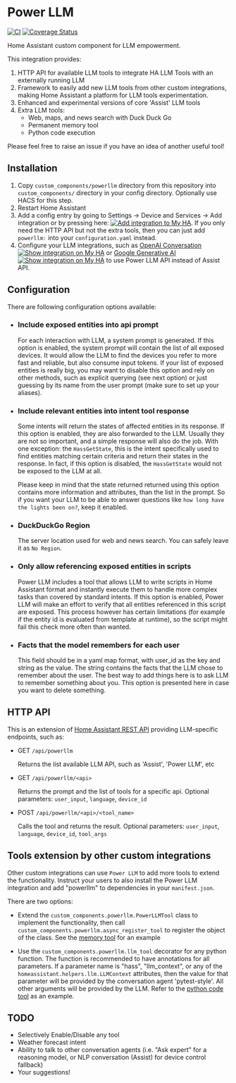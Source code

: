 # Power LLM
[![CI](https://github.com/Shulyaka/powerllm/actions/workflows/powerllm.yml/badge.svg?branch=master)](https://github.com/Shulyaka/powerllm/actions/workflows/powerllm.yml)
[![Coverage Status](https://coveralls.io/repos/github/Shulyaka/powerllm/badge.svg?branch=master)](https://coveralls.io/github/Shulyaka/powerllm?branch=master)

Home Assistant custom component for LLM empowerment.

This integration provides:

1. HTTP API for available LLM tools to integrate HA LLM Tools with an externally running LLM
2. Framework to easily add new LLM tools from other custom integrations, making Home Assistant a platform for LLM tools experimentation.
3. Enhanced and experimental versions of core 'Assist' LLM tools
4. Extra LLM tools:
   * Web, maps, and news search with Duck Duck Go
   * Permanent memory tool
   * Python code execution

Please feel free to raise an issue if you have an idea of another useful tool!

## Installation

1. Copy `custom_components/powerllm` directory from this repository into `custom_components/` directory in your config directory. Optionally use HACS for this step.
2. Restart Home Assistant
3. Add a config entry by going to Settings -> Device and Services -> Add integration or by pressing here: [![Add integration to My HA](https://my.home-assistant.io/badges/config_flow_start.svg)](https://my.home-assistant.io/redirect/config_flow_start/?domain=powerllm). If you only need the HTTP API but not the extra tools, then you can just add `powerllm:` into your `configuration.yaml` instead.
4. Configure your LLM integrations, such as [OpenAI Conversation](https://www.home-assistant.io/integrations/openai_conversation/) [![Show integration on My HA](https://my.home-assistant.io/badges/integration.svg)](https://my.home-assistant.io/redirect/integration/?domain=openai_conversation) or [Google Generative AI](https://www.home-assistant.io/integrations/google_generative_ai_conversation/) [![Show integration on My HA](https://my.home-assistant.io/badges/integration.svg)](https://my.home-assistant.io/redirect/integration/?domain=google_generative_ai_conversation) to use Power LLM API instead of Assist API.

## Configuration

There are following configuration options available:

* ### Include exposed entities into api prompt
  For each interaction with LLM, a system prompt is generated. If this option is enabled, the system prompt will contain the list of all exposed devices. It would allow the LLM to find the devices you refer to more fast and reliable, but also consume input tokens. If your list of exposed entities is really big, you may want to disable this option and rely on other methods, such as explicit querying (see next option) or just guessing by its name from the user prompt (make sure to set up your aliases).

* ### Include relevant entities into intent tool response
  Some intents will return the states of affected entities in its response. If this option is enabled, they are also forwarded to the LLM. Usually they are not so important, and a simple response will also do the job. With one exception: the `HassGetState`, this is the intent specifically used to find entities matching certain criteria and return their states in the response. In fact, if this option is disabled, the `HassGetState` would not be exposed to the LLM at all.

  Please keep in mind that the state returned returned using this option contains more information and attributes, than the list in the prompt. So if you want your LLM to be able to answer questions like `how long have the lights been on?`, keep it enabled.

* ### DuckDuckGo Region
  The server location used for web and news search. You can safely leave it as `No Region`.

* ### Only allow referencing exposed entities in scripts
  Power LLM includes a tool that allows LLM to write scripts in Home Assistant format and instantly execute them to handle more complex tasks than covered by standard intents. If this option is enabled, Power LLM will make an effort to verify that all entities referenced in this script are exposed. This process however has certain limitations (for example if the entity id is evaluated from template at runtime), so the script might fail this check more often than wanted.

* ### Facts that the model remembers for each user
  This field should be in a yaml map format, with user_id as the key and string as the value. The string contains the facts that the LLM chose to remember about the user. The best way to add things here is to ask LLM to remember something about you. This option is presented here in case you want to delete something.

## HTTP API

This is an extension of [Home Assistant REST API](https://developers.home-assistant.io/docs/api/rest/) providing LLM-specific endpoints, such as:

* GET `/api/powerllm`

  Returns the list available LLM API, such as 'Assist', 'Power LLM', etc

* GET `/api/powerllm/<api>`

  Returns the prompt and the list of tools for a specific api. Optional parameters: `user_input`, `language`, `device_id`

* POST `/api/powerllm/<api>/<tool_name>`

  Calls the tool and returns the result. Optional parameters: `user_input`, `language`, `device_id`, `tool_args`

## Tools extension by other custom integrations

Other custom integrations can use `Power LLM` to add more tools to extend the functionality. Instruct your users to also install the Power LLM integration and add "powerllm" to dependencies in your `manifest.json`.

There are two options:

* Extend the `custom_components.powerllm.PowerLLMTool` class to implement the functionality, then call `custom_components.powerllm.async_register_tool` to register the object of the class. See the [memory tool](https://github.com/Shulyaka/powerllm/blob/master/custom_components/powerllm/tools/memory.py) for an example

* Use the `custom_components.powerllm.llm_tool` decorator for any python function. The function is recommended to have annotations for all parameters. If a parameter name is "hass", "llm_context", or any of the `homeassistant.helpers.llm.LLMContext` attributes, then the value for that parameter will be provided by the conversation agent 'pytest-style'. All other arguments will be provided by the LLM. Refer to the [python code tool](https://github.com/Shulyaka/powerllm/blob/master/custom_components/powerllm/tools/python_code.py) as an example.

## TODO

* Selectively Enable/Disable any tool
* Weather forecast intent
* Ability to talk to other conversation agents (i.e. "Ask expert" for a reasoning model, or NLP conversation (Assist) for device control fallback)
* Your suggestions!
